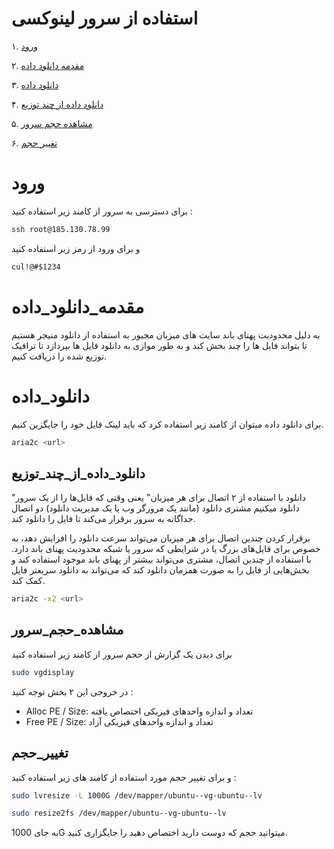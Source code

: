 # استفاده از سرور لینوکسی  

۱. [ورود](#ورود)

۲. [مقدمه دانلود داده](#مقدمه_دانلود_داده)

۳. [دانلود داده](#دانلود_داده)

۴. [دانلود داده از چند توزیع](#دانلود_داده_از_چند_توزیع)

۵. [مشاهده حجم سرور](#مشاهده_حجم_سرور)

۶. [تغییر حجم](#تغییر_حجم)



# ورود

برای دسترسی به سرور از کامند زیر استفاده کنید :‌ 
```bash
ssh root@185.130.78.99
```
و برای ورود از رمز زیر استفاده کنید

```bash
cul!@#$1234
```





# مقدمه_دانلود_داده

به دلیل محدودیت پهنای باند سایت های میزبان مجبور به استفاده از دانلود منیجر هستیم تا بتواند فایل ها را چند بخش کند و به طور موازی به دانلود فایل ها بپردازد تا ترافیک توزیع شده را دریافت کنیم.





# دانلود_داده


برای دانلود داده میتوان از کامند زیر استفاده کرد که باید لینک فایل خود را جایگزین کنیم.

```bash
aria2c <url>
```

## دانلود_داده_از_چند_توزیع


"دانلود با استفاده از ۲ اتصال برای هر میزبان" یعنی وقتی که فایل‌ها را از یک سرور دانلود میکنیم مشتری دانلود (مانند یک مرورگر وب یا یک مدیریت دانلود) دو اتصال جداگانه به سرور برقرار می‌کند تا فایل را دانلود کند.

برقرار کردن چندین اتصال برای هر میزبان می‌تواند سرعت دانلود را افزایش دهد، به خصوص برای فایل‌های بزرگ یا در شرایطی که سرور یا شبکه محدودیت پهنای باند دارد. با استفاده از چندین اتصال، مشتری می‌تواند بیشتر از پهنای باند موجود استفاده کند و بخش‌هایی از فایل را به صورت همزمان دانلود کند که می‌تواند به دانلود سریعتر فایل کمک کند.

```bash
aria2c -x2 <url>
```
## مشاهده_حجم_سرور


برای دیدن یک گزارش از حجم سرور از کامند زیر استفاده کنید 


```bash
sudo vgdisplay
```
در خروجی این ۲ بخش توجه کنید :‌



- Alloc PE / Size: تعداد و اندازه واحد‌های فیزیکی اختصاص یافته
- Free PE / Size: تعداد و اندازه واحد‌های فیزیکی آزاد

## تغییر_حجم
و برای تغییر حجم مورد استفاده از کامند های زیر استفاده کنید : 

```bash
sudo lvresize -L 1000G /dev/mapper/ubuntu--vg-ubuntu--lv

sudo resize2fs /dev/mapper/ubuntu--vg-ubuntu--lv

```


به جای 1000G  میتوانید حجم که دوست دارید اختصاص دهید را جایگزاری کنید.